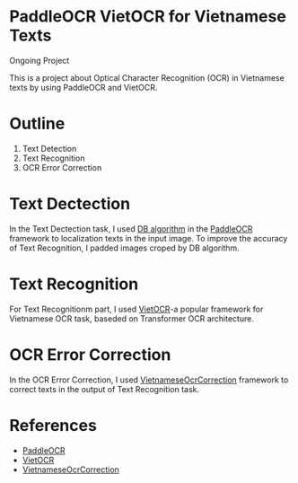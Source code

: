 # PaddleOCR VietOCR for Vietnamese Texts
Ongoing Project

This is a project about Optical Character Recognition (OCR) in Vietnamese texts by using PaddleOCR and VietOCR.

# Outline
1. Text Detection
2. Text Recognition
3. OCR Error Correction

# Text Dectection
In the Text Dectection task, I used [DB algorithm](https://github.com/PaddlePaddle/PaddleOCR/blob/release/2.6/doc/doc_en/algorithm_det_db_en.md) in the [PaddleOCR](https://github.com/PaddlePaddle/PaddleOCR) framework to localization texts in the input image. To improve the accuracy of Text Recognition, I padded images croped by DB algorithm.
# Text Recognition
For Text Recognitionm part, I used [VietOCR](https://github.com/pbcquoc/vietocr)-a popular framework for Vietnamese OCR task, baseded on Transformer OCR architecture.

# OCR Error Correction
In the OCR Error Correction, I used [VietnameseOcrCorrection](https://github.com/buiquangmanhhp1999/VietnameseOcrCorrection) framework to correct texts in the output of Text Recognition task.

# References
* [PaddleOCR](https://github.com/PaddlePaddle/PaddleOCR)
* [VietOCR](https://github.com/pbcquoc/vietocr])
* [VietnameseOcrCorrection](https://github.com/buiquangmanhhp1999/VietnameseOcrCorrection)
